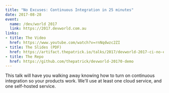 ```yaml
---
title: "No Excuses: Continuous Integration in 25 minutes"
date: 2017-08-28
event:
  name: /dev/world 2017
  link: https://2017.devworld.com.au
links:
- title: The Video
  href: https://www.youtube.com/watch?v=rnNqdwzc2ZI
- title: The Slides (PDF)
  href: https://artifact.thepatrick.io/talks/2017/devworld-2017-ci-no-excuses.pdf
- title: The Repo
  href: https://github.com/thepatrick/devworld-20170-demo
---
```


This talk will have you walking away knowing how to turn on continuous
integration so your products work. We'll use at least one cloud service,
and one self-hosted service.